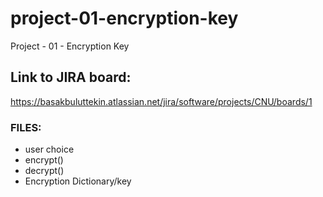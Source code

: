 # project-01-encryption-key
Project - 01 - Encryption Key


## Link to JIRA board:
https://basakbuluttekin.atlassian.net/jira/software/projects/CNU/boards/1


### FILES:
- user choice
- encrypt()
- decrypt()
- Encryption Dictionary/key
